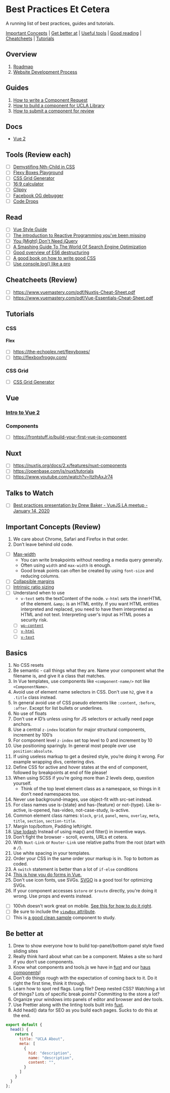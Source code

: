# Best Practices Et Cetera
A running list of best practices, guides and tutorials.

[Important Concepts](https://github.com/jendiamond/best-practices/blob/master/README.md#important-concepts) | 
[Get better at](https://github.com/jendiamond/best-practices/blob/master/README.md#be-better-at) | 
[Useful tools](https://github.com/jendiamond/best-practices/blob/master/README.md#useful-tools-review-each) | 
[Good reading](https://github.com/jendiamond/best-practices/blob/master/README.md#good-reading) | 
[Cheatcheets](https://github.com/jendiamond/best-practices/blob/master/README.md#cheatcheets) | 
[Tutorials](https://github.com/jendiamond/best-practices/blob/master/README.md#tutorials)

## Overview

1. [Roadmap](https://github.com/UCLALibrary/library-website-nuxt/wiki/Roadmap)
1. [Website Development Process](https://github.com/UCLALibrary/library-website-nuxt/wiki/Website-Development-Process)

## Guides

1. [How to write a Component Request](https://github.com/UCLALibrary/library-website-nuxt/wiki/How-to-write-a-Component-Request)
1. [How to build a component for UCLA Library](https://github.com/UCLALibrary/library-website-nuxt/wiki/How-to-build-a-component-for-UCLA-Library)
1. [How to submit a component for review](https://github.com/UCLALibrary/library-website-nuxt/wiki/How-to-submit-a-component-for-review)

## Docs
+ [Vue 2](https://vuejs.org/v2/)

## Tools (Review each)
- [ ] [Demystifing Nth-Child in CSS](http://www.nealgrosskopf.com/tech/resources/80/)
- [ ] [Flexy Boxes Playground](https://the-echoplex.net/flexyboxes/)
- [ ] [CSS Grid Generator](https://cssgrid-generator.netlify.com/)
- [ ] [16:9 calculator](https://www.size43.com/16by9-aspect-ratio-calculator/)
- [ ] [Clippy](https://bennettfeely.com/clippy/)
- [ ] [Facebook OG debugger](https://developers.facebook.com/tools/debug/)
- [ ] [Code Drops](https://codedrops.io/)

## Read
- [ ] [Vue Style Guide](https://vuejs.org/v2/style-guide/)
- [ ] [The introduction to Reactive Programming you've been missing](https://gist.github.com/staltz/868e7e9bc2a7b8c1f754)
- [ ] [You (Might) Don't Need jQuery](https://github.com/nefe/You-Dont-Need-jQuery)
- [ ] [A Smashing Guide To The World Of Search Engine Optimization](https://www.smashingmagazine.com/smashing-guide-search-engine-optimization/)
- [ ] [Good overview of ES6 destructuring](https://2ality.com/2015/01/es6-destructuring.html)
- [ ] [A good book on how to write good CSS](https://maintainablecss.com/)
- [ ]  [Use console.log() like a pro](https://markodenic.com/use-console-log-like-a-pro/)

## Cheatcheets (Review)
- [ ] https://www.vuemastery.com/pdf/Nuxtjs-Cheat-Sheet.pdf
- [ ] https://www.vuemastery.com/pdf/Vue-Essentials-Cheat-Sheet.pdf

## Tutorials
### CSS

#### Flex
- [ ] https://the-echoplex.net/flexyboxes/
- [ ] http://flexboxfroggy.com/

### CSS Grid
- [ ] [CSS Grid Generator](https://cssgrid-generator.netlify.app/)

## Vue
### [Intro to Vue 2](https://www.vuemastery.com/courses/intro-to-vue-js/vue-instance/)
### Components
- [ ] https://frontstuff.io/build-your-first-vue-js-component

## Nuxt
- [ ] https://nuxtjs.org/docs/2.x/features/nuxt-components
- [ ] https://openbase.com/js/nuxt/tutorials
- [ ] https://www.youtube.com/watch?v=ltzlhAxJr74

## Talks to Watch
- [ ] [Best practices presentation by Drew Baker - VueJS LA meetup - January 14, 2020 ](https://docs.google.com/presentation/d/1xMqvylzoIwpEgwFEpXI8it_HGo7BUGrt8h65E0nvEQo/edit?usp=sharing)

## Important Concepts (Review)
1.  We care about Chrome, Safari and Firefox in that order.
1.  Don’t leave behind old code.
- [ ] [Max-width](https://www.google.com/search?q=max-width&rlz=1C5CHFA_enUS818US818&oq=Max-width&aqs=chrome.0.0l10.482j0j1&sourceid=chrome&ie=UTF-8)  
    + You can write breakpoints without needing a media query generally.
    + Often using `width` and `max-width` is enough. 
    + Good break points can often be created by using `font-size` and reducing columns.
- [ ] [Collapsible margins](https://www.google.com/search?q=collapsible+margins&rlz=1C5CHFA_enUS818US818&oq=Collapsible+margins&aqs=chrome.0.35i39j0i10l4j0j0i390l4.707j0j1&sourceid=chrome&ie=UTF-8)
- [ ] [Intrinsic ratio sizing](https://www.google.com/search?q=Intrinsic+ratio+sizing&rlz=1C5CHFA_enUS818US818&oq=Intrinsic+ratio+sizing&aqs=chrome..69i57j69i59.975j0j1&sourceid=chrome&ie=UTF-8)
- [ ] Understand when to use 
    + `v-text` sets the textContent of the node. `v-html` sets the innerHTML of the element. `&amp;` is an HTML entity. If you want HTML entities interpreted and replaced, you need to have them interpreted as HTML and not text. Interpreting user's input as HTML poses a security risk.
    - [ ] [`wp-content`]()
    - [ ] [`v-html`](https://www.google.com/search?q=v-html&rlz=1C5CHFA_enUS818US818&oq=v-html&aqs=chrome..69i57j0l9.4668j0j1&sourceid=chrome&ie=UTF-8)
    - [ ] [`v-text`]()

## Basics
1.  No CSS resets
1.  Be semantic - call things what they are. Name your component what the filename is, and give it a class that matches.
1.  In Vue templates, use components like `<component-name/>` not like `<ComponentName>`.
1.  Avoid use of element name selectors in CSS. Don't use `h2`, give it a `.title` class instead.
1.  In general avoid use of CSS pseudo elements like `:content`, `:before`, `:after`. Except for list bullets or underlines.
1.  No use of floats
1.  Don’t use `#` ID’s unless using for JS selectors or actually need page anchors.
1.  Use a central `z-index` location for major structural components, increment by 100’s
1.  For component level `z-index` set top level to 0 and increment by 10
1.  Use positioning sparingly. In general most people over use `position:absolute`.
1.  If using useless markup to get a desired style, you’re doing it wrong. For example wrapping divs, centering divs.
1.  Define CSS for active and hover states at the end of component, followed by breakpoints at end of file please!
1.  When using SCSS if you’re going more than 2 levels deep, question yourself. 
    + Think of the top level element class as a namespace, so things in it don’t need namespaces too.
1.  Never use background-images, use object-fit with src-set instead.
1.  For class names use is-{state} and has-{feature} or not-{type}. Like is-active, is-opened, has-video, not-case-study, is-active.
1.  Common element class names: `block`, `grid`, `panel`, `menu`, `overlay`, `meta`, `title`, `section`, `section-title`.
1.  Margin top/bottom, Padding left/right.
1.  [Use lodash](https://lodash.com/) Instead of using map() and filter() in inventive ways.
1.  Don’t fight the browser - scroll, events, URLs et cetera.
1.  With `Nuxt-Link` or `Router-Link` use relative paths from the root (start with a `/`).
1.  Use white spacing in your templates.
1.  Order your CSS in the same order your markup is in. Top to bottom as coded.
1.  A `switch` statement is better than a lot of `if-else` conditions
1.  [This is how you do forms in Vue.](https://alligator.io/vuejs/vue-form-handling/)
1.  Don't use icon fonts, use SVGs. [SVGO](https://github.com/svg/svgo) is a good tool for optimizing SVGs.
1.  If your component accesses `$store` or `$route` directly, you're doing it wrong. Use props and events instead. 
- [ ]  100vh doesn't work great on mobile. [See this for how to do it right](https://stackoverflow.com/questions/58886797/how-to-access-the-real-100vh-on-ios-in-css).
- [ ] Be sure to include the [`viewBox` attribute](https://www.google.com/search?q=viewBox+attribute&rlz=1C5CHFA_enUS818US818&sxsrf=ALeKk00gO9BELT3J_3f6UrRdo6-PVTA7KQ%3A1618689197170&ei=rTx7YKnpCZLv-gTw8LDgDg&oq=viewBox+attribute&gs_lcp=Cgdnd3Mtd2l6EAMyAggAMgYIABAWEB4yBggAEBYQHjIGCAAQFhAeMgYIABAWEB4yBggAEBYQHjIGCAAQFhAeMgYIABAWEB4yBggAEBYQHjIGCAAQFhAeOgYIABAFEB46BggAEAgQHlDg1wpY0f8KYMCaC2gAcAJ4AIABuwGIAdMEkgEDMy4ymAEAoAECoAEBqgEHZ3dzLXdpesABAQ&sclient=gws-wiz&ved=0ahUKEwjp8-SUh4bwAhWSt54KHXA4DOwQ4dUDCA8&uact=5).
- [ ] This is [a good clean sample](https://github.com/funkhaus/factory/blob/master/src/components/WorkBlock/BlockWork.vue) component to study.

## Be better at
1.  Drew to show everyone how to build top-panel/bottom-panel style fixed sliding sites
1.  Really think hard about what can be a component. Makes a site so hard if you don’t use components.
1.  Know what components and tools.js we have in [fuxt](https://github.com/funkhaus/fuxt) and our [haus components](https://github.com/funkhaus/components)!
1.  Don’t do things rough with the expectation of coming back to it. Do it right the first time, think it through.
1.  Learn how to spot red flags. Long file? Deep nested CSS? Watching a lot of things? Lots of specific break points? Committing to the store a lot?
1.  Organize your windows into panels of editor and browser and dev tools.
1.  Use Prettier along with the linting tools built into [fuxt](https://github.com/funkhaus/fuxt).
1.  Add head() data for SEO as you build each pages. Sucks to do this at the end.
```js
export default {
  head() {
    return {
      title: "UCLA About",
      meta: [
        {
          hid: "description",
          name: "description",
          content: "",
        }
      ]
    }
  }
};
```

